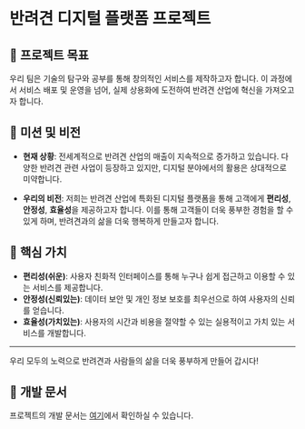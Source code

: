 # 반려견 디지털 플랫폼 프로젝트

## 🌟 프로젝트 목표

우리 팀은 기술의 탐구와 공부를 통해 창의적인 서비스를 제작하고자 합니다. 이 과정에서 서비스 배포 및 운영을 넘어, 실제 상용화에 도전하여 반려견 산업에 혁신을 가져오고자 합니다.

## 🚀 미션 및 비전

- **현재 상황**: 전세계적으로 반려견 산업의 매출이 지속적으로 증가하고 있습니다. 다양한 반려견 관련 사업이 등장하고 있지만, 디지털 분야에서의 활용은 상대적으로 미약합니다.

- **우리의 비전**: 저희는 반려견 산업에 특화된 디지털 플랫폼을 통해 고객에게 **편리성**, **안정성**, **효율성**을 제공하고자 합니다. 이를 통해 고객들이 더욱 풍부한 경험을 할 수 있게 하며, 반려견과의 삶을 더욱 행복하게 만들고자 합니다.

## 🎯 핵심 가치

- **편리성(쉬운)**: 사용자 친화적 인터페이스를 통해 누구나 쉽게 접근하고 이용할 수 있는 서비스를 제공합니다.
- **안정성(신뢰있는)**: 데이터 보안 및 개인 정보 보호를 최우선으로 하여 사용자의 신뢰를 얻습니다.
- **효율성(가치있는)**: 사용자의 시간과 비용을 절약할 수 있는 실용적이고 가치 있는 서비스를 개발합니다.

---

우리 모두의 노력으로 반려견과 사람들의 삶을 더욱 풍부하게 만들어 갑시다!

## 📄 개발 문서

프로젝트의 개발 문서는 <a href="https://dogbusiness.atlassian.net/wiki/spaces/TEAM/pages/1015852" target="_blank">여기</a>에서 확인하실 수 있습니다.

